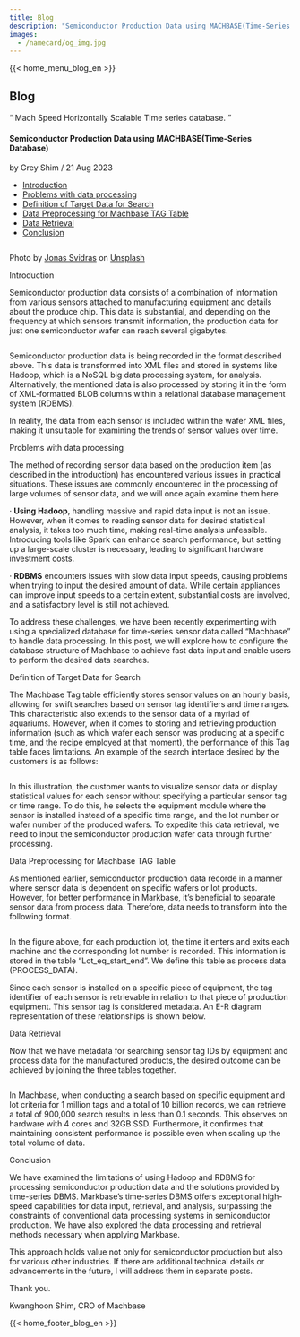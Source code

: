 ```yaml
---
title: Blog
description: "Semiconductor Production Data using MACHBASE(Time-Series Database)"
images:
  - /namecard/og_img.jpg
---
```


<head>
  <meta charset="UTF-8" />
  <meta name="viewport" content="width=device-width, initial-scale=1.0" />
  <link rel="stylesheet" type="text/css" href="../../css/common.css" />
  <link rel="stylesheet" type="text/css" href="../../css/style.css" />
</head>
{{< home_menu_blog_en >}}
<section class="pricing_section0 section0">
  <div>
    <h2 class="sub_page_title">Blog</h2>
    <p class="sub_page_titletext">
      “ Mach Speed Horizontally Scalable Time series database. ”
    </p>
  </div>
</section>
<section>
  <div class="tech-inner">
    <h4 class="blog-title">
      Semiconductor Production Data using MACHBASE(Time-Series Database)
    </h4>
    <div class="blog-date">
      <div>
        <span>by Grey Shim / 21 Aug 2023</span>
      </div>
    </div>
    <ul class="tech-list-ul">
      <a href="#anchor1">
        <li class="tech-list-li" id="tech-list-li">Introduction</li></a
      >
      <a href="#anchor2">
        <li class="tech-list-li" id="tech-list-li">
          Problems with data processing
        </li>
      </a>
      <a href="#anchor3">
        <li class="tech-list-li" id="tech-list-li">
          Definition of Target Data for Search
        </li>
      </a>
      <a href="#anchor4">
        <li class="tech-list-li" id="tech-list-li">
          Data Preprocessing for Machbase TAG Table
        </li>
      </a>
      <a href="#anchor5">
        <li class="tech-list-li" id="tech-list-li">Data Retrieval</li>
      </a>
      <a href="#anchor6">
        <li class="tech-list-li" id="tech-list-li">Conclusion</li>
      </a>
    </ul>
    <div class="tech-contents">
      <div>
        <div class="tech-img-wrap">
          <img class="tech-img" src="../../img/manage_1.jpg" alt="" />
        </div>
        <p class="tech-contents-link-text">
          Photo by
          <a
            class="tech-contents-link"
            href="https://unsplash.com/ko/@jonassvidras?utm_source=medium&utm_medium=referral"
            >Jonas Svidras</a
          >
          on
          <a
            class="tech-contents-link"
            href="https://unsplash.com/ko?utm_source=medium&utm_medium=referral"
            >Unsplash</a
          >
        </p>
        <p class="tech-title" id="anchor1">Introduction</p>
        <p class="tech-contents-text">
          Semiconductor production data consists of a combination of information
          from various sensors attached to manufacturing equipment and details
          about the produce chip. This data is substantial, and depending on the
          frequency at which sensors transmit information, the production data
          for just one semiconductor wafer can reach several gigabytes.
        </p>
        <div class="tech-img-wrap">
          <img
            class="tech-img tech-margin-bottom"
            src="../../img/manage_2.jpg"
            alt=""
          />
        </div>
        <p class="tech-contents-text">
          Semiconductor production data is being recorded in the format
          described above. This data is transformed into XML files and stored in
          systems like Hadoop, which is a NoSQL big data processing system, for
          analysis. Alternatively, the mentioned data is also processed by
          storing it in the form of XML-formatted BLOB columns within a
          relational database management system (RDBMS).
        </p>
        <p class="tech-contents-text">
          In reality, the data from each sensor is included within the wafer XML
          files, making it unsuitable for examining the trends of sensor values
          over time.
        </p>
        <div class="tech-title" id="anchor2">Problems with data processing</div>
        <p class="tech-contents-text">
          The method of recording sensor data based on the production item (as
          described in the introduction) has encountered various issues in
          practical situations. These issues are commonly encountered in the
          processing of large volumes of sensor data, and we will once again
          examine them here.
        </p>
        <p class="tech-contents-text">
          · <b>Using Hadoop</b>, handling massive and rapid data input is not an
          issue. However, when it comes to reading sensor data for desired
          statistical analysis, it takes too much time, making real-time
          analysis unfeasible. Introducing tools like Spark can enhance search
          performance, but setting up a large-scale cluster is necessary,
          leading to significant hardware investment costs.
        </p>
        <p class="tech-contents-text">
          · <b>RDBMS</b> encounters issues with slow data input speeds, causing
          problems when trying to input the desired amount of data. While
          certain appliances can improve input speeds to a certain extent,
          substantial costs are involved, and a satisfactory level is still not
          achieved.
        </p>
        <p class="tech-contents-text">
          To address these challenges, we have been recently experimenting with
          using a specialized database for time-series sensor data called
          “Machbase” to handle data processing. In this post, we will explore
          how to configure the database structure of Machbase to achieve fast
          data input and enable users to perform the desired data searches.
        </p>
        <div class="tech-title" id="anchor3">
          Definition of Target Data for Search
        </div>
        <p class="tech-contents-text">
          The Machbase Tag table efficiently stores sensor values on an hourly
          basis, allowing for swift searches based on sensor tag identifiers and
          time ranges. This characteristic also extends to the sensor data of a
          myriad of aquariums. However, when it comes to storing and retrieving
          production information (such as which wafer each sensor was producing
          at a specific time, and the recipe employed at that moment), the
          performance of this Tag table faces limitations. An example of the
          search interface desired by the customers is as follows:
        </p>
        <div class="tech-img-wrap">
          <img
            class="tech-img tech-margin-bottom"
            src="../../img/manage_3.jpg"
            alt=""
          />
        </div>
        <p class="tech-contents-text">
          In this illustration, the customer wants to visualize sensor data or
          display statistical values for each sensor without specifying a
          particular sensor tag or time range. To do this, he selects the
          equipment module where the sensor is installed instead of a specific
          time range, and the lot number or wafer number of the produced wafers.
          To expedite this data retrieval, we need to input the semiconductor
          production wafer data through further processing.
        </p>
        <div class="tech-title" id="anchor4">
          Data Preprocessing for Machbase TAG Table
        </div>
        <p class="tech-contents-text">
          As mentioned earlier, semiconductor production data recorde in a
          manner where sensor data is dependent on specific wafers or lot
          products. However, for better performance in Markbase, it’s beneficial
          to separate sensor data from process data. Therefore, data needs to
          transform into the following format.
        </p>
        <div class="tech-img-wrap">
          <img
            class="tech-img tech-margin-bottom"
            src="../../img/manage_4.jpg"
            alt=""
          />
        </div>
        <p class="tech-contents-text">
          In the figure above, for each production lot, the time it enters and
          exits each machine and the corresponding lot number is recorded. This
          information is stored in the table “Lot_eq_start_end”. We define this
          table as process data (PROCESS_DATA).
        </p>
        <p class="tech-contents-text">
          Since each sensor is installed on a specific piece of equipment, the
          tag identifier of each sensor is retrievable in relation to that piece
          of production equipment. This sensor tag is considered metadata. An
          E-R diagram representation of these relationships is shown below.
        </p>
        <div class="tech-img-wrap">
          <img
            class="tech-img tech-margin-bottom"
            src="../../img/manage_5.jpg"
            alt=""
          />
        </div>
        <div class="tech-title" id="anchor5">Data Retrieval</div>
        <p class="tech-contents-text">
          Now that we have metadata for searching sensor tag IDs by equipment
          and process data for the manufactured products, the desired outcome
          can be achieved by joining the three tables together.
        </p>
        <div class="tech-img-wrap">
          <img
            class="tech-img tech-margin-bottom"
            src="../../img/manage_6.jpg"
            alt=""
          />
        </div>
        <p class="tech-contents-text">
          In Machbase, when conducting a search based on specific equipment and
          lot criteria for 1 million tags and a total of 10 billion records, we
          can retrieve a total of 900,000 search results in less than 0.1
          seconds. This observes on hardware with 4 cores and 32GB SSD.
          Furthermore, it confirmes that maintaining consistent performance is
          possible even when scaling up the total volume of data.
        </p>
        <div class="tech-title" id="anchor6">Conclusion</div>
        <p class="tech-contents-text">
          We have examined the limitations of using Hadoop and RDBMS for
          processing semiconductor production data and the solutions provided by
          time-series DBMS. Markbase’s time-series DBMS offers exceptional
          high-speed capabilities for data input, retrieval, and analysis,
          surpassing the constraints of conventional data processing systems in
          semiconductor production. We have also explored the data processing
          and retrieval methods necessary when applying Markbase.
        </p>
        <p class="tech-contents-text">
          This approach holds value not only for semiconductor production but
          also for various other industries. If there are additional technical
          details or advancements in the future, I will address them in separate
          posts.
        </p>
        <p class="tech-contents-text">Thank you.</p>
        <p class="tech-contents-text">Kwanghoon Shim, CRO of Machbase</p>
      </div>
    </div>
  </div>
</section>
{{< home_footer_blog_en >}}
